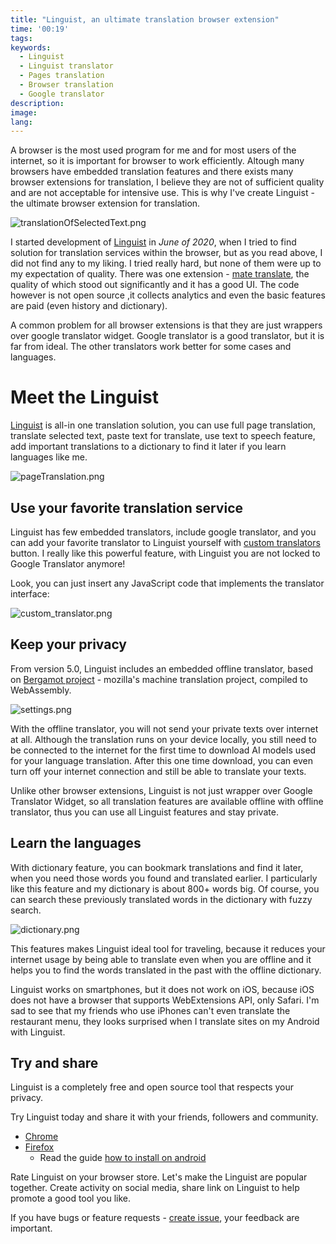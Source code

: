 ```yaml
---
title: "Linguist, an ultimate translation browser extension"
time: '00:19'
tags:
keywords:
  - Linguist
  - Linguist translator
  - Pages translation
  - Browser translation
  - Google translator
description:
image:
lang:
---
```


A browser is the most used program for me and for most users of the internet, so it is important for browser to work efficiently. Altough many browsers have embedded translation features and there exists many browser extensions for translation, I believe they are not of sufficient quality and are not acceptable for intensive use. This is why I've create Linguist - the ultimate browser extension for translation.

![translationOfSelectedText.png](./translationOfSelectedText.png)

I started development of [Linguist](https://github.com/translate-tools/linguist) in *June of 2020*, when I tried to find solution for translation services within the browser, but as you read above, I did not find any to my liking. I tried really hard, but none of them were up to my expectation of quality. There was one extension - [mate translate](https://gikken.co/mate-translate/), the quality of which stood out significantly and it has a good UI. The code however is not open source ,it collects analytics and even the basic features are paid (even history and dictionary).

A common problem for all browser extensions is that they are just wrappers over google translator widget. Google translator is a  good translator, but it is far from ideal. The other translators work better for some cases and languages.


# Meet the Linguist

[Linguist](https://github.com/translate-tools/linguist) is all-in one translation solution, you can use full page translation, translate selected text, paste text for translate, use text to speech feature, add important translations to a dictionary to find it later if you learn languages like me.

![pageTranslation.png](./pageTranslation.png)

## Use your favorite translation service

Linguist has few embedded translators, include google translator, and you can add your favorite translator to Linguist yourself with [custom translators](https://github.com/translate-tools/linguist/blob/bcc8c471fdede42b6bbc541144eb89a93587f605/docs/CustomTranslator.md) button. I really like this powerful feature, with Linguist you are not locked to Google Translator anymore!

Look, you can just insert any JavaScript code that implements the translator interface:

![custom_translator.png](./custom_translator.png)

## Keep your privacy

From version 5.0, Linguist includes an embedded offline translator, based on [Bergamot project](https://github.com/browsermt/bergamot-translator) - mozilla's machine translation project, compiled to WebAssembly.

![settings.png](./settings.png)

With the offline translator, you will not send your private texts over internet at all. Although the translation runs on your device locally, you still need to be connected to the internet for the first time to download AI models used for your language translation. After this one time download, you can even turn off your internet connection and still be able to translate your texts.

Unlike other browser extensions, Linguist is not just wrapper over Google Translator Widget, so all translation features are available offline with offline translator, thus you can use all Linguist features and stay private.

## Learn the languages

With dictionary feature, you can bookmark translations and find it later, when you need those words you found and translated earlier. I particularly like this feature and my dictionary is about 800+ words big. Of course, you can search these previously translated words in the dictionary with fuzzy search.

![dictionary.png](./dictionary.png)

This features makes Linguist ideal tool for traveling, because it reduces your internet usage by being able to translate even when you are offline and it helps you to find the words translated in the past with the offline dictionary.

Linguist works on smartphones, but it does not work on iOS, because iOS does not have a browser that supports WebExtensions API, only Safari. I'm sad to see that my friends who use iPhones can't even translate the restaurant menu, they looks surprised when I translate sites on my Android with Linguist.

## Try and share

Linguist is a completely free and open source tool that respects your privacy.

Try Linguist today and share it with your friends, followers and community.
- [Chrome](https://chrome.google.com/webstore/detail/gbefmodhlophhakmoecijeppjblibmie)
- [Firefox](https://addons.mozilla.org/addon/linguist-translator/)
  - Read the guide [how to install on android](https://github.com/translate-tools/linguist#android)

Rate Linguist on your browser store. Let's make the Linguist are popular together. Create activity on social media, share link on Linguist to help promote a good tool you like.

If you have bugs or feature requests - [create issue](https://github.com/translate-tools/linguist/issues/new), your feedback are important.
